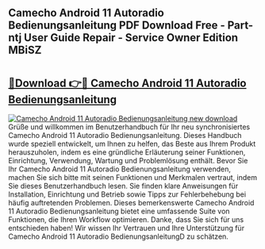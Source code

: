 ## Camecho Android 11 Autoradio Bedienungsanleitung PDF Download Free - Part-ntj User Guide Repair - Service Owner Edition MBiSZ

# <h2><a href="http://df4i6l.blite.top/?on=Camecho+Android+11+Autoradio+Bedienungsanleitung">🔗Download 👉🔴 Camecho Android 11 Autoradio Bedienungsanleitung</a></h2>

[![Camecho Android 11 Autoradio Bedienungsanleitung new download](https://i.imgur.com/lujVjoI.png)](http://df4i6l.blite.top/?on=Camecho+Android+11+Autoradio+Bedienungsanleitung)
Grüße und willkommen im Benutzerhandbuch für Ihr neu synchronisiertes Camecho Android 11 Autoradio Bedienungsanleitung. Dieses Handbuch wurde speziell entwickelt, um Ihnen zu helfen, das Beste aus Ihrem Produkt herauszuholen, indem es eine gründliche Erläuterung seiner Funktionen, Einrichtung, Verwendung, Wartung und Problemlösung enthält. Bevor Sie Ihr Camecho Android 11 Autoradio Bedienungsanleitung verwenden, machen Sie sich bitte mit seinen Funktionen und Merkmalen vertraut, indem Sie dieses Benutzerhandbuch lesen. Sie finden klare Anweisungen für Installation, Einrichtung und Betrieb sowie Tipps zur Fehlerbehebung bei häufig auftretenden Problemen. Dieses bemerkenswerte Camecho Android 11 Autoradio Bedienungsanleitung bietet eine umfassende Suite von Funktionen, die Ihren Workflow optimieren. Danke, dass Sie sich für uns entschieden haben! Wir wissen Ihr Vertrauen und Ihre Unterstützung für Camecho Android 11 Autoradio BedienungsanleitungD zu schätzen.
